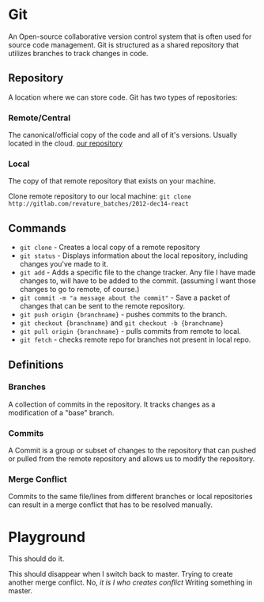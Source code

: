 # Git

An Open-source collaborative version control system that is often used for source code management.
Git is structured as a shared repository that utilizes branches to track changes in code.

## Repository
A location where we can store code.
Git has two types of repositories:

### Remote/Central
The canonical/official copy of the code and all of it's versions.
Usually located in the cloud. [our repository](http://gitlab.com/revature_batches/2012-dec14-react)

### Local
The copy of that remote repository that exists on your machine.

Clone remote repository to our local machine:
`git clone http://gitlab.com/revature_batches/2012-dec14-react`

## Commands
* `git clone` - Creates a local copy of a remote repository
* `git status` - Displays information about the local repository, including changes you've made to it.
* `git add` - Adds a specific file to the change tracker. Any file I have made changes to, will have to be added to the commit. (assuming I want those changes to go to remote, of course.)
* `git commit -m "a message about the commit"` - Save a packet of changes that can be sent to the remote repository.
* `git push origin {branchname}` - pushes commits to the branch.
* `git checkout {branchname}` and `git checkout -b {branchname}`
* `git pull origin {branchname}` - pulls commits from remote to local.
* `git fetch` - checks remote repo for branches not present in local repo.

## Definitions
### Branches
A collection of commits in the repository. It tracks changes as a modification of a "base" branch.
### Commits
A Commit is a group or subset of changes to the repository that can pushed or pulled from the remote repository and allows us to modify the repository.
### Merge Conflict
Commits to the same file/lines from different branches or local repositories can result in a merge conflict that has to be resolved manually.

# Playground
This should do it.

This should disappear when I switch back to master.
Trying to create another merge conflict.
No, *it is I who creates conflict*
Writing something in master.
